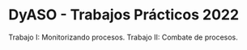 # DyASO - Trabajos Prácticos 2022

Trabajo I: Monitorizando procesos.
Trabajo II: Combate de procesos.
